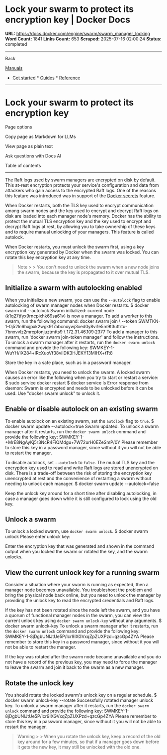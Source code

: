# Lock your swarm to protect its encryption key | Docker Docs

**URL:** https://docs.docker.com/engine/swarm/swarm_manager_locking
**Word Count:** 1841
**Links Count:** 653
**Scraped:** 2025-07-16 02:00:24
**Status:** completed

---

Back

[Manuals](https://docs.docker.com/manuals/)

  * [Get started](https://docs.docker.com/get-started/)   * [Guides](https://docs.docker.com/guides/)   * [Reference](https://docs.docker.com/reference/)

* * *

# Lock your swarm to protect its encryption key

Page options

Copy page as Markdown for LLMs

View page as plain text

Ask questions with Docs AI

Table of contents

* * *

The Raft logs used by swarm managers are encrypted on disk by default. This at-rest encryption protects your service's configuration and data from attackers who gain access to the encrypted Raft logs. One of the reasons this feature was introduced was in support of the [Docker secrets](https://docs.docker.com/engine/swarm/secrets/) feature.

When Docker restarts, both the TLS key used to encrypt communication among swarm nodes and the key used to encrypt and decrypt Raft logs on disk are loaded into each manager node's memory. Docker has the ability to protect the mutual TLS encryption key and the key used to encrypt and decrypt Raft logs at rest, by allowing you to take ownership of these keys and to require manual unlocking of your managers. This feature is called autolock.

When Docker restarts, you must unlock the swarm first, using a key encryption key generated by Docker when the swarm was locked. You can rotate this key encryption key at any time.

> Note >  > You don't need to unlock the swarm when a new node joins the swarm, because the key is propagated to it over mutual TLS.

## Initialize a swarm with autolocking enabled

When you initialize a new swarm, you can use the `--autolock` flag to enable autolocking of swarm manager nodes when Docker restarts.               $ docker swarm init --autolock          Swarm initialized: current node (k1q27tfyx9rncpixhk69sa61v) is now a manager.          To add a worker to this swarm, run the following command:              docker swarm join \         --token SWMTKN-1-0j52ln6hxjpxk2wgk917abcnxywj3xed0y8vi1e5m9t3uttrtu-7bnxvvlz2mrcpfonjuztmtts9 \         172.31.46.109:2377          To add a manager to this swarm, run 'docker swarm join-token manager' and follow the instructions.          To unlock a swarm manager after it restarts, run the `docker swarm unlock`     command and provide the following key:              SWMKEY-1-WuYH/IX284+lRcXuoVf38viIDK3HJEKY13MIHX+tTt8     

Store the key in a safe place, such as in a password manager.

When Docker restarts, you need to unlock the swarm. A locked swarm causes an error like the following when you try to start or restart a service:               $ sudo service docker restart          $ docker service ls          Error response from daemon: Swarm is encrypted and needs to be unlocked before it can be used. Use "docker swarm unlock" to unlock it.     

## Enable or disable autolock on an existing swarm

To enable autolock on an existing swarm, set the `autolock` flag to `true`.               $ docker swarm update --autolock=true          Swarm updated.     To unlock a swarm manager after it restarts, run the `docker swarm unlock`     command and provide the following key:              SWMKEY-1-+MrE8NgAyKj5r3NcR4FiQMdgu+7W72urH0EZeSmP/0Y          Please remember to store this key in a password manager, since without it you     will not be able to restart the manager.     

To disable autolock, set `--autolock` to `false`. The mutual TLS key and the encryption key used to read and write Raft logs are stored unencrypted on disk. There is a trade-off between the risk of storing the encryption key unencrypted at rest and the convenience of restarting a swarm without needing to unlock each manager.               $ docker swarm update --autolock=false     

Keep the unlock key around for a short time after disabling autolocking, in case a manager goes down while it is still configured to lock using the old key.

## Unlock a swarm

To unlock a locked swarm, use `docker swarm unlock`.               $ docker swarm unlock          Please enter unlock key:     

Enter the encryption key that was generated and shown in the command output when you locked the swarm or rotated the key, and the swarm unlocks.

## View the current unlock key for a running swarm

Consider a situation where your swarm is running as expected, then a manager node becomes unavailable. You troubleshoot the problem and bring the physical node back online, but you need to unlock the manager by providing the unlock key to read the encrypted credentials and Raft logs.

If the key has not been rotated since the node left the swarm, and you have a quorum of functional manager nodes in the swarm, you can view the current unlock key using `docker swarm unlock-key` without any arguments.               $ docker swarm unlock-key          To unlock a swarm manager after it restarts, run the `docker swarm unlock`     command and provide the following key:              SWMKEY-1-8jDgbUNlJtUe5P/lcr9IXGVxqZpZUXPzd+qzcGp4ZYA          Please remember to store this key in a password manager, since without it you     will not be able to restart the manager.     

If the key was rotated after the swarm node became unavailable and you do not have a record of the previous key, you may need to force the manager to leave the swarm and join it back to the swarm as a new manager.

## Rotate the unlock key

You should rotate the locked swarm's unlock key on a regular schedule.               $ docker swarm unlock-key --rotate          Successfully rotated manager unlock key.          To unlock a swarm manager after it restarts, run the `docker swarm unlock`     command and provide the following key:              SWMKEY-1-8jDgbUNlJtUe5P/lcr9IXGVxqZpZUXPzd+qzcGp4ZYA          Please remember to store this key in a password manager, since without it you     will not be able to restart the manager.     

> Warning >  > When you rotate the unlock key, keep a record of the old key around for a few minutes, so that if a manager goes down before it gets the new key, it may still be unlocked with the old one.